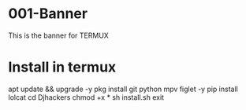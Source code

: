 # 001-Banner
This is the banner for TERMUX

# Install in termux
  apt update && upgrade -y 
  pkg install git python mpv figlet -y
  pip install lolcat
  cd Djhackers
  chmod +x *
  sh install.sh
  exit
